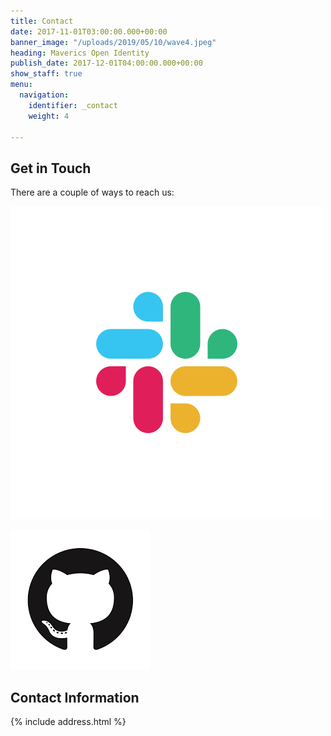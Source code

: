 ```yaml
---
title: Contact
date: 2017-11-01T03:00:00.000+00:00
banner_image: "/uploads/2019/05/10/wave4.jpeg"
heading: Maverics Open Identity
publish_date: 2017-12-01T04:00:00.000+00:00
show_staff: true
menu:
  navigation:
    identifier: _contact
    weight: 4

---
```

## Get in Touch

There are a couple of ways to reach us:

![](/uploads/2019/05/10/Slack_Mark_Web.png)

![](/uploads/2019/05/10/github.png)

## Contact Information

{% include address.html %}